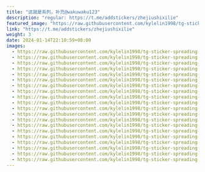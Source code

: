 ```yaml
---
title: "这就是系列，补充@wakuwaku123"
description: "regular: https://t.me/addstickers/zhejiushixilie"
featured_image: "https://raw.githubusercontent.com/kylelin1998/tg-sticker-spreading-worldwide-images/main/img/8cdbf773-6c1d-4a1f-8333-bafd1e66a9cc.jpg"
link: "https://t.me/addstickers/zhejiushixilie"
weight: 3
date: 2024-01-14T22:10:59+08:00
images:
  - https://raw.githubusercontent.com/kylelin1998/tg-sticker-spreading-worldwide-images/main/img/8cdbf773-6c1d-4a1f-8333-bafd1e66a9cc.jpg
  - https://raw.githubusercontent.com/kylelin1998/tg-sticker-spreading-worldwide-images/main/img/219dd18a-e75b-410c-8c7b-5d0559ae2f7e.jpg
  - https://raw.githubusercontent.com/kylelin1998/tg-sticker-spreading-worldwide-images/main/img/90477242-a2c9-4333-bc96-f49a3896c912.jpg
  - https://raw.githubusercontent.com/kylelin1998/tg-sticker-spreading-worldwide-images/main/img/42e22843-8ad4-4820-b78a-c9684ddb528f.jpg
  - https://raw.githubusercontent.com/kylelin1998/tg-sticker-spreading-worldwide-images/main/img/a4ff2de3-0387-44d3-9e30-6c0b91cd8ea8.jpg
  - https://raw.githubusercontent.com/kylelin1998/tg-sticker-spreading-worldwide-images/main/img/21224e4e-0186-4ab0-b42b-fbc5362724d5.jpg
  - https://raw.githubusercontent.com/kylelin1998/tg-sticker-spreading-worldwide-images/main/img/b2f71a06-2cad-467d-97b7-2c846b9ed1e6.jpg
  - https://raw.githubusercontent.com/kylelin1998/tg-sticker-spreading-worldwide-images/main/img/ec50c81c-89c8-4b3a-873c-22ee10511491.jpg
  - https://raw.githubusercontent.com/kylelin1998/tg-sticker-spreading-worldwide-images/main/img/64a2eff9-c02e-400d-8e3b-2ffe0ba924a8.jpg
  - https://raw.githubusercontent.com/kylelin1998/tg-sticker-spreading-worldwide-images/main/img/fa4d6717-1b30-4640-be99-3449c22dbccb.jpg
  - https://raw.githubusercontent.com/kylelin1998/tg-sticker-spreading-worldwide-images/main/img/fe692cb1-35a8-4338-b075-2e553b1591bd.jpg
  - https://raw.githubusercontent.com/kylelin1998/tg-sticker-spreading-worldwide-images/main/img/986d80d9-801f-4081-a026-926623883c94.jpg
  - https://raw.githubusercontent.com/kylelin1998/tg-sticker-spreading-worldwide-images/main/img/341c1934-7837-422d-b7f5-44a785217edf.jpg
  - https://raw.githubusercontent.com/kylelin1998/tg-sticker-spreading-worldwide-images/main/img/b4408de1-d11f-42cd-89b6-e27c0b564d42.jpg
  - https://raw.githubusercontent.com/kylelin1998/tg-sticker-spreading-worldwide-images/main/img/faad23ce-2cad-4ad5-8089-d72952c2aaef.jpg
  - https://raw.githubusercontent.com/kylelin1998/tg-sticker-spreading-worldwide-images/main/img/79f9ff00-6f96-4f4a-bf82-d3df0bc6564a.jpg
  - https://raw.githubusercontent.com/kylelin1998/tg-sticker-spreading-worldwide-images/main/img/8ebfd4ef-ec31-4054-aa3c-f54a52f5df4c.jpg
  - https://raw.githubusercontent.com/kylelin1998/tg-sticker-spreading-worldwide-images/main/img/887fd930-6d41-405c-8a39-38ab3ff7cbcd.jpg
  - https://raw.githubusercontent.com/kylelin1998/tg-sticker-spreading-worldwide-images/main/img/eab54931-36ee-4a5d-aad2-3509ca5c4381.jpg
  - https://raw.githubusercontent.com/kylelin1998/tg-sticker-spreading-worldwide-images/main/img/68a36001-aa83-498c-b5f1-60133eed18b9.jpg
---
```

